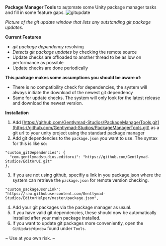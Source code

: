 **Package Manager Tools** to automate some Unity package manager tasks and fill in some feature gaps.
![gitupdate](https://user-images.githubusercontent.com/530629/206590096-63bd0417-e6f9-43fd-bfdc-3481455abebb.png)

*Picture of the git update window that lists any outstanding git package updates.*

**Current Features**
- *git package dependency* resolving
- *Detects git package updates* by checking the remote source
- Update checks are offloaded to another thread to be as low on performance as possible
- Update checks are done periodically

**This package makes some assumptions you should be aware of:**
- There is no compatibility check for dependencies, the system will always initiate the download of the newest git dependency
- Same for update checks. The system will only look for the latest release and download the newest version.

**Installation**
1. Add [https://github.com/Gentlymad-Studios/PackageManagerTools.git](https://github.com/Gentlymad-Studios/PackageManagerTools.git) as a git url to your unity project using the standard package manager
2. Add git dependencies to the `package.json` you want to use. The syntax for this is like so:
```
"custom_gitDependencies": {
  "com.gentlymadstudios.editorui": "https://github.com/Gentlymad-Studios/EditorUI.git"
},
```
3. If you are not using github, specifiy a link in you package.json where the system can retrieve the `package.json` for remote version checking.
```
"custom_packageJsonLink": "https://raw.githubusercontent.com/Gentlymad-Studios/EditorHelper/master/package.json",
```
4. Add your git packages via the package manager as usual.
5. If you have valid git dependencies, these should now be automatically installed after your main package installed.
6. If you want to update git packages more conveniently, open the `GitUpdateWindow` found under `Tools`.

~ Use at you own risk. ~
